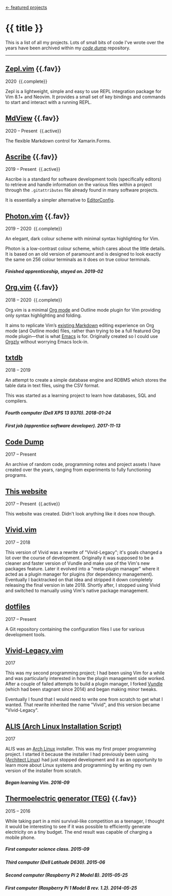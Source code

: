 <!-- METADATA
title: Project timeline

.maintainer: <b title="I was a maintainer, (but not original author) of this project for the given time period.">Maintainer</b>
.active: <b title="I am actively working on this project.">Active</b>
.complete: <b title="I consider this project to be complete but I still maintain and provide support for it.">Complete</b>
.fav: <span title="Featured project.">★</span>
-->

<style>
.content h2 {
    margin-top: 30px;
}
div .date {
    margin-bottom: -3px;
}
/* Context */
.content h5 {
    margin-bottom: 0px;
    margin-top: 25px;
    color: #999;
    font-size: 1.25em;
    font-style: italic;
}
</style>

[← featured projects](../)

# {{ title }}

This is a list of all my projects.  Lots of small bits of code I've wrote over
the years have been archived within my [_code dump_](#code-dump) repository.

---

## [Zepl.vim](https://github.com/axvr/zepl.vim) {{.fav}}
<div class="date"><span title="2020-02-23 &ndash; 2020-07-01">2020</span>&ensp;{{.complete}}</div>

Zepl is a lightweight, simple and easy to use REPL integration package for Vim
8.1+ and Neovim.  It provides a small set of key bindings and commands to start
and interact with a running REPL.


## [MdView](https://github.com/axvr/MdView) {{.fav}}
<div class="date"><span title="2020-01-28 &ndash; Present">2020 &ndash; Present</span>&ensp;{{.active}}</div>

The flexible Markdown control for Xamarin.Forms.


## [Ascribe](/projects/ascribe) {{.fav}}
<div class="date"><span title="2019-04-21 &ndash; Present">2019 &ndash; Present</span>&ensp;{{.active}}</div>

Ascribe is a standard for software development tools (specifically editors) to
retrieve and handle information on the various files within a project through
the `.gitattributes` file already found in many software projects.

It is essentially a simpler alternative to [EditorConfig](https://editorconfig.org/).


## [Photon.vim](https://github.com/axvr/photon.vim) {{.fav}}
<div class="date"><span title="2019-03-23 &ndash; 2020-02-23"><span>2019 &ndash; 2020</span>&ensp;{{.complete}}</div>

An elegant, dark colour scheme with minimal syntax highlighting for Vim.

Photon is a low-contrast colour scheme, which cares about the little details.
It is based on an old version of paramount and is designed to look exactly the
same on 256 colour terminals as it does on true colour terminals.


##### Finished apprenticeship, stayed on.  2019-02


## [Org.vim](https://github.com/axvr/org.vim) {{.fav}}
<div class="date"><span title="2018-11-03 &ndash; 2020-05-03">2018 &ndash; 2020</span>&ensp;{{.complete}}</div>

Org.vim is a minimal [Org mode](https://orgmode.org/) and Outline mode plugin
for Vim providing only syntax highlighting and folding.

It aims to replicate Vim’s [existing Markdown](https://github.com/tpope/vim-markdown/)
editing experience on Org mode (and Outline mode) files, rather than trying to
be a full featured Org mode plugin—that is what [Emacs](https://www.gnu.org/software/emacs/)
is for.  Originally created so I could use [Orgzly](https://github.com/orgzly/orgzly-android/)
without worrying Emacs lock-in.


## [txtdb](https://github.com/axvr/txtdb)
<div class="date" title="2018-11-09 &ndash; 2019-03-03">2018 &ndash; 2019</div>

An attempt to create a simple database engine and RDBMS which stores the
table data in text files, using the CSV format.

This was started as a learning project to learn how databases, SQL and
compilers.


##### Fourth computer (Dell XPS 13 9370).  2018-01-24


##### First job (apprentice software developer).  2017-11-13


## [Code Dump](https://github.com/axvr/codedump)
<div class="date" title="2017-10-03 &ndash; Present">2017 &ndash; Present</div>

An archive of random code, programming notes and project assets I have created
over the years, ranging from experiments to fully functioning programs.


## [This website](https://github.com/axvr/axvr.github.io)
<div class="date"><span title="2017-09-09 &ndash; Present">2017 &ndash; Present</span>&ensp;{{.active}}</div>

This website was created.  Didn't look anything like it does now though.


## [Vivid.vim](https://github.com/axvr/vivid.vim)
<div class="date" title="2017-08-13 &ndash; 2018-11-07">2017 &ndash; 2018</div>

This version of Vivid was a rewrite of "Vivid-Legacy"; it's goals changed a lot
over the course of development.  Originally it was supposed to be a cleaner and
faster version of Vundle and make use of the Vim's new packages feature.  Later
it evolved into a "meta-plugin manager" where it acted as a plugin manager for
plugins (for dependency management).  Eventually I backtracked on that idea and
stripped it down completely releasing the final version in late 2018.  Shortly
after, I stopped using Vivid and switched to manually using Vim's native
package management.


## [dotfiles](https://github.com/axvr/dotfiles)
<div class="date" title="2017-04-16 &ndash; Present">2017 &ndash; Present</div>

A Git repository containing the configuration files I use for various
development tools.


## [Vivid-Legacy.vim](https://github.com/axvr/Vivid-Legacy.vim)
<div class="date" title="2017-04-06 &ndash; 2017-09-14">2017</div>

This was my second programming project; I had been using Vim for a while and
was particularly interested in how the plugin management side worked.  After
a couple of failed attempts to build a plugin manager, I forked
[Vundle](https://github.com/VundleVim/Vundle.vim) (which had been stagnant
since 2014) and began making minor tweaks.

Eventually I found that I would need to write one from scratch to get what
I wanted.  That rewrite inherited the name "Vivid", and this version became
"Vivid-Legacy".


## [ALIS (Arch Linux Installation Script)](https://github.com/axvr/alis)
<div class="date" title="2017-01-22 &ndash; 2017-10-30">2017</div>

ALIS was an [Arch Linux](https://www.archlinux.org/) installer.  This was my
first proper programming project.  I started it because the installer I had
previously been using ([Architect Linux](https://sourceforge.net/projects/architect-linux/))
had just stopped development and it as an opportunity to learn more about Linux
systems and programming by writing my own version of the installer from
scratch.


##### Began learning Vim.  2016-09


## [Thermoelectric generator (TEG)](/projects/teg) {{.fav}}
<div class="date" title="2015-11-08 &ndash; 2016-02">2015 &ndash; 2016</div>

While taking part in a mini survival-like competition as a teenager, I thought
it would be interesting to see if it was possible to efficiently generate
electricity on a tiny budget.  The end result was capable of charging a mobile
phone.


##### First computer science class.  2015-09

##### Third computer (Dell Latitude D630).  2015-06

##### Second computer (Raspberry Pi 2 Model B).  2015-05-25

##### First computer (Raspberry Pi 1 Model B rev. 1.2).  2014-05-25
